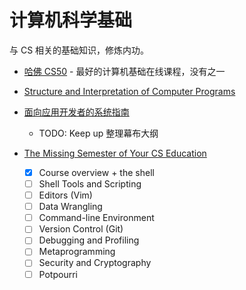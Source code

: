 # 计算机科学基础

与 CS 相关的基础知识，修炼内功。

- [哈佛 CS50](http://cs50.tv/) - 最好的计算机基础在线课程，没有之一
- [Structure and Interpretation of Computer Programs](http://sarabander.github.io/sicp/html/index.xhtml)
- [面向应用开发者的系统指南](https://www.codedump.info/post/20200501-system-guide-for-application-programmer/)

  - TODO: Keep up 整理幕布大纲

- [The Missing Semester of Your CS Education](https://missing.csail.mit.edu/)

  - [x] Course overview + the shell
  - [ ] Shell Tools and Scripting
  - [ ] Editors (Vim)
  - [ ] Data Wrangling
  - [ ] Command-line Environment
  - [ ] Version Control (Git)
  - [ ] Debugging and Profiling
  - [ ] Metaprogramming
  - [ ] Security and Cryptography
  - [ ] Potpourri
